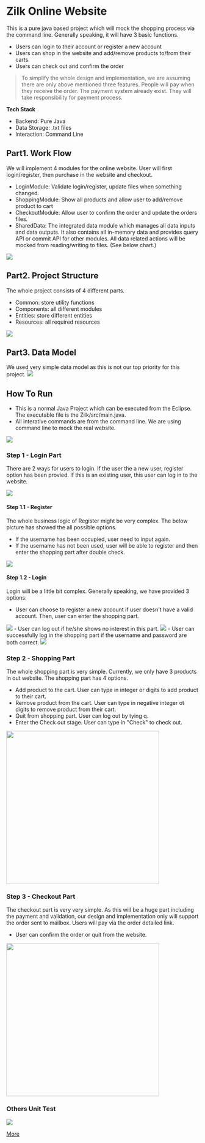 ﻿# Zilk Online Website

This is a pure java based project which will mock the shopping process via the command line. Generally speaking, it will have 3 basic functions. 
- Users can login to their account or register a new account
- Users can shop in the website and add/remove products to/from their carts.
- Users can check out and confirm the order

> To simplify the whole design and implementation, we are assuming there are only above mentioned three features. People will pay when they receive the order. The payment system already exist. They will take responsibility for payment process.

**Tech Stack** 
- Backend: Pure Java
- Data Storage: .txt files
- Interaction: Command Line

## Part1. Work Flow

We will implement 4 modules for the online website. User will first login/register, then purchase in the website and checkout. 
- LoginModule: Validate login/register, update files when something changed.
- ShoppingModule: Show all products and allow user to add/remove product to cart
- CheckoutModule: Allow user to confirm the order and update the orders files.
- SharedData: The integrated data module which manages all data inputs and data outputs. It also contains all in-memory data and provides query API or commit API for other modules. All data related actions will be mocked from reading/writing to files.
(See below chart.)

<img src="https://github.com/UPenn-CIT599/final-project-team-69-zilk/blob/master/images/FlowChart.PNG"/>

## Part2. Project Structure

The whole project consists of 4 different parts.
- Common: store utility functions
- Components: all different modules
- Entities: store different entities
- Resources: all required resources

<img src="https://github.com/UPenn-CIT599/final-project-team-69-zilk/blob/master/images/ProjectStructure.PNG"/>

## Part3. Data Model

We used very simple data model as this is not our top priority for this project.
<img src="https://github.com/UPenn-CIT599/final-project-team-69-zilk/blob/master/images/DataModel.PNG"/>


## How To Run

- This is a normal Java Project which can be executed from the Eclipse. The executable file is the Zilk/src/main.java.
- All interative commands are from the command line. We are using command line to mock the real website.

<img src="https://github.com/UPenn-CIT599/final-project-team-69-zilk/blob/master/images/FileLocation.PNG" />


### Step 1 - Login Part
There are 2 ways for users to login. If the user the a new user, register option has been provied. If this is an existing user, this user can log in to the website.

<img src="https://github.com/UPenn-CIT599/final-project-team-69-zilk/blob/master/images/LoginPart_0.PNG"/>


#### Step 1.1 - Register
The whole business logic of Register might be very complex. The below picture has showed the all possible options.
- If the username has been occupied, user need to input again.
- If the username has not been used, user will be able to register and then enter the shopping part after double check.

<img src="https://github.com/UPenn-CIT599/final-project-team-69-zilk/blob/master/images/LoginPart_1.PNG"/>

#### Step 1.2 - Login
Login will be a little bit complex. Generally speaking, we have provided 3 options:
- User can choose to register a new account if user doesn't have a valid account. Then, user can enter the shopping part.
<img src="https://github.com/UPenn-CIT599/final-project-team-69-zilk/blob/master/images/LoginPart_2.PNG"/>
- User can log out if he/she shows no interest in this part. 
<img src="https://github.com/UPenn-CIT599/final-project-team-69-zilk/blob/master/images/LoginPart_3.PNG"/>
- User can successfully log in the shopping part if the username and password are both correct.
<img src="https://github.com/UPenn-CIT599/final-project-team-69-zilk/blob/master/images/LoginPart_4.PNG"/>

### Step 2 - Shopping Part
The whole shopping part is very simple. Currently, we only have 3 products in out website. The shopping part has 4 options.
- Add product to the cart. User can type in integer or digits to add product to their cart.
- Remove product from the cart. User can type in negative integer ot digits to remove product from their cart.
- Quit from shopping part. User can log out by tying q.
- Enter the Check out stage. User can type in "Check" to check out.
<img src="https://github.com/UPenn-CIT599/final-project-team-69-zilk/blob/master/images/ShoppingModule.PNG" height = 400px/>

### Step 3 - Checkout Part
The checkout part is very very simple. As this will be a huge part including the payment and validation, our design and implementation only will support the order sent to mailbox. Users will pay via the order detailed link.
- User can confirm the order or quit from the website.

<img src="https://github.com/UPenn-CIT599/final-project-team-69-zilk/blob/master/images/Checkout.PNG" height = 400px/>

### Others Unit Test
<img src="https://github.com/UPenn-CIT599/final-project-team-69-zilk/blob/master/images/unit_test.PNG"/>

[More](https://github.com/UPenn-CIT599/final-project-team-69-zilk/blob/master/design.md)